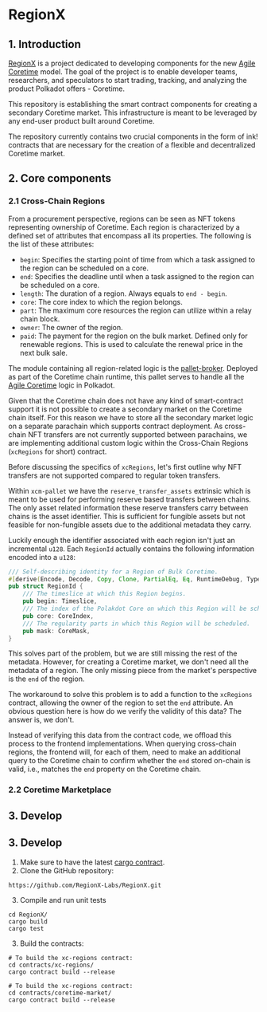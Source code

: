 # RegionX

## 1. Introduction

[RegionX](https://regionx.tech/) is a project dedicated to developing components for the new [Agile Coretime](https://github.com/polkadot-fellows/RFCs/blob/main/text/0001-agile-coretime.md) model. The goal of the project is to enable developer teams, researchers, and speculators to start trading, tracking, and analyzing the product Polkadot offers - Coretime. 

This repository is establishing the smart contract components for creating a secondary Coretime market. This infrastructure is meant to be leveraged by any end-user product built around Coretime.

The repository currently contains two crucial components in the form of ink! contracts that are necessary for the creation of a flexible and decentralized Coretime market.

## 2. Core components

### 2.1 Cross-Chain Regions

From a procurement perspective, regions can be seen as NFT tokens representing ownership of Coretime. Each region is characterized by a defined set of attributes that encompass all its properties. The following is the list of these attributes:

- `begin`: Specifies the starting point of time from which a task assigned to the region can be scheduled on a core.
- `end`: Specifies the deadline until when a task assigned to the region can be scheduled on a core.
- `length`: The duration of a region. Always equals to `end - begin`.
- `core`: The core index to which the region belongs.
- `part`: The maximum core resources the region can utilize within a relay chain block.
- `owner`: The owner of the region.
- `paid`: The payment for the region on the bulk market. Defined only for renewable regions. This is used to calculate the renewal price in the next bulk sale.

The module containing all region-related logic is the [pallet-broker](https://github.com/paritytech/polkadot-sdk/tree/master/substrate/frame/broker). Deployed as part of the Coretime chain runtime, this pallet serves to handle all the [Agile Coretime](https://github.com/polkadot-fellows/RFCs/blob/main/text/0001-agile-coretime.md) logic in Polkadot.

Given that the Coretime chain does not have any kind of smart-contract support it is not possible to create a secondary market on the Coretime chain itself. 
For this reason we have to store all the secondary market logic on a separate parachain which supports contract deployment.
As cross-chain NFT transfers are not currently supported between parachains, we are implementing additional custom logic within the Cross-Chain Regions (`xcRegions` for short) contract.

Before discussing the specifics of `xcRegions`, let's first outline why NFT transfers are not supported compared to regular token transfers. 

Within `xcm-pallet` we have the `reserve_transfer_assets` extrinsic which is meant to be used for performing reserve based transfers between chains. The only asset related information these reserve transfers carry between chains is the asset identifier. This is sufficient for fungible assets but not feasible for non-fungible assets due to the additional metadata they carry.

Luckily enough the identifier associated with each region isn't just an incremental  `u128`. Each `RegionId` actually contains the following information encoded into a `u128`:

```rust
/// Self-describing identity for a Region of Bulk Coretime.
#[derive(Encode, Decode, Copy, Clone, PartialEq, Eq, RuntimeDebug, TypeInfo, MaxEncodedLen)]
pub struct RegionId {
	/// The timeslice at which this Region begins.
	pub begin: Timeslice,
	/// The index of the Polakdot Core on which this Region will be scheduled.
	pub core: CoreIndex,
	/// The regularity parts in which this Region will be scheduled.
	pub mask: CoreMask,
}
```

This solves part of the problem, but we are still missing the rest of the metadata. However, for creating a Coretime market, we don't need all the metadata of a region. The only missing piece from the market's perspective is the `end` of the region.

The workaround to solve this problem is to add a function to the `xcRegions` contract, allowing the owner of the region to set the `end` attribute. An obvious question here is how do we verify the validity of this data? The answer is, we don't.

Instead of verifying this data from the contract code, we offload this process to the frontend implementations. When querying cross-chain regions, the frontend will, for each of them, need to make an additional query to the Coretime chain to confirm whether the `end` stored on-chain is valid, i.e., matches the `end` property on the Coretime chain.

### 2.2 Coretime Marketplace

## 3. Develop


## 3. Develop

1. Make sure to have the latest [cargo contract](https://crates.io/crates/cargo-contract).
2. Clone the GitHub repository: 
```
https://github.com/RegionX-Labs/RegionX.git
```
 3. Compile and run unit tests
```
cd RegionX/
cargo build
cargo test
```
3. Build the contracts:
```
# To build the xc-regions contract:
cd contracts/xc-regions/
cargo contract build --release

# To build the xc-regions contract:
cd contracts/coretime-market/
cargo contract build --release
```

